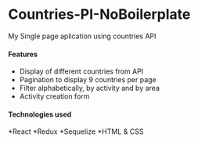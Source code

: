 # Countries-PI-NoBoilerplate
My Single page aplication using countries API

#### Features
* Display of different countries from API
* Pagination to display 9 countries per page
* Filter alphabetically, by activity and by area
* Activity creation form


#### Technologies used
*React
*Redux
*Sequelize
*HTML & CSS


